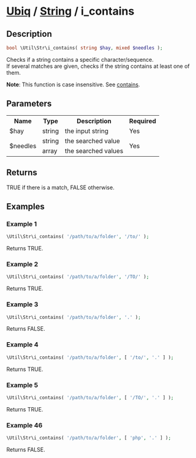 [Ubiq](../index.md) / [String](../index.md#string) / i_contains
======


Description
-------- 

```php
bool \Util\Str\i_contains( string $hay, mixed $needles );
```

Checks if a string contains a specific character/sequence. <br>
If several matches are given, checks if the string contains at least one of them.

**Note**: This function is case insensitive. See [contains](./contains.md).



Parameters
--------

<table>
	<tr>
		<th>Name</th>
		<th>Type</th>
		<th>Description</th>
		<th>Required</th>
	</tr>
	<tr>
		<td>$hay</td>
		<td>string</td>
		<td>the input string</td>
		<td>Yes</td>
	</tr>
	<tr>
		<td rowspan="2">$needles</td>
		<td>string</td>
		<td>the searched value</td>
		<td rowspan="2">Yes</td>
	</tr>
	<tr>
		<td>array</td>
		<td>the searched values</td>
	</tr>
</table>



Returns
--------

TRUE if there is a match, FALSE otherwise.



Examples
--------

### Example 1

```php
\Util\Str\i_contains( '/path/to/a/folder', '/to/' );
```
Returns TRUE.

### Example 2

```php
\Util\Str\i_contains( '/path/to/a/folder', '/TO/' );
```
Returns TRUE.

### Example 3

```php
\Util\Str\i_contains( '/path/to/a/folder', '.' );
```
Returns FALSE.

### Example 4

```php
\Util\Str\i_contains( '/path/to/a/folder', [ '/to/', '.' ] );
```
Returns TRUE.

### Example 5

```php
\Util\Str\i_contains( '/path/to/a/folder', [ '/TO/', '.' ] );
```
Returns TRUE.

### Example 46

```php
\Util\Str\i_contains( '/path/to/a/folder', [ 'php', '.' ] );
```
Returns FALSE.
